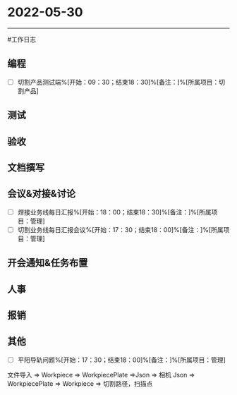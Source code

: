 # 2022-05-30 

---

#工作日志

## 编程
- [ ] 切割产品测试端%[开始：09：30；结束18：30]%[备注：]%[所属项目：切割产品]


## 测试



## 验收 



## 文档撰写 



## 会议&对接&讨论

- [ ] 焊接业务线每日汇报%[开始：18：00；结束18：30]%[备注：]%[所属项目：管理]
- [ ] 切割业务线每日汇报会议%[开始：17：30；结束18：00]%[备注：]%[所属项目：管理]

## 开会通知&任务布置



## 人事



## 报销



## 其他
- [ ] 平阳导轨问题%[开始：17：30；结束18：00]%[备注：]%[所属项目：管理]


文件导入 => Workpiece => WorkpiecePlate =>Json => 相机
Json => WorkpiecePlate => Workpiece => 切割路径，扫描点
